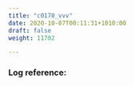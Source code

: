 ```yaml
---
title: "c0170_vvv"
date: 2020-10-07T00:11:31+1010:00
draft: false
weight: 11702

---
```


### Log reference: <no value>

```
